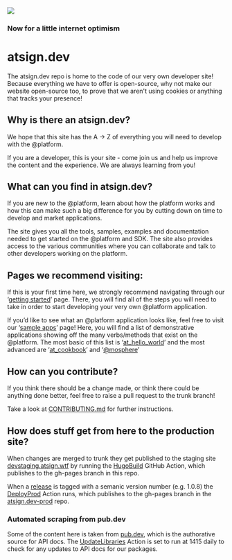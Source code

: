<img src="https://atsign.dev/assets/img/@dev.png?sanitize=true">

### Now for a little internet optimism

# atsign.dev

The atsign.dev repo is home to the code of our very own developer site! Because everything we have to offer is open-source, why not make our website open-source too, to prove that we aren't using cookies or anything that tracks your presence! 

## Why is there an atsign.dev?

We hope that this site has the A -> Z of everything you will need to develop with the @platform.

If you are a developer, this is your site -  come join us and help us improve the content and the experience. We are always learning from you!

## What can you find in atsign.dev?

If you are new to the @platform, learn about how the platform works and how this can make such a big difference for you by cutting down on time to develop and market applications.

The site gives you all the tools, samples, examples and documentation needed to get started on the @platform and SDK. The site also provides access to the various communities where you can collaborate and talk to other developers working on the platform.

##  Pages we recommend visiting:

If this is your first time here, we strongly recommend navigating through our ‘[getting started](https://atsign.dev/docs/get-started/)’ page. There, you will find all of the steps you will need to take in order to start developing your very own @platform application. 

If you’d like to see what an @platform application looks like, feel free to visit our ‘[sample apps](https://atsign.dev/samples.html)’ page! Here, you will find a list of demonstrative applications showing off the many verbs/methods that exist on the @platform. The most basic of this list is ‘[at_hello_world](https://github.com/atsign-foundation/at_demos/tree/master/at_hello_world)’ and the most advanced are ‘[at_cookbook](https://github.com/atsign-foundation/at_demos/tree/master/at_cookbook)’ and ‘[@mosphere](https://github.com/atsign-foundation/atmosphere)’

## How can you contribute?

If you think there should be a change made, or think there could be anything
done better, feel free to raise a pull request to the trunk branch!

Take a look at [CONTRIBUTING.md](CONTRIBUTING.md) for further instructions.

## How does stuff get from here to the production site?

When changes are merged to trunk they get published to the staging site [devstaging.atsign.wtf](https://devstaging.atsign.wtf/) by running the [HugoBuild](https://github.com/atsign-foundation/atsign.dev/blob/trunk/.github/workflows/HugoBuild.yml) GitHub Action, which publishes to the gh-pages branch in this repo.

When a [release](https://github.com/atsign-foundation/atsign.dev/releases) is tagged with a semanic version number (e.g. 1.0.8) the [DeployProd](https://github.com/atsign-foundation/atsign.dev/blob/trunk/.github/workflows/DeployProd.yml) Action runs, which publishes to the gh-pages branch in the [atsign.dev-prod](https://github.com/atsign-foundation/atsign.dev-prod) repo.

### Automated scraping from pub.dev

Some of the content here is taken from [pub.dev](https://pub.dev/publishers/atsign.org/packages), which is the authorative source for API docs. The [UpdateLibraries](https://github.com/atsign-foundation/atsign.dev/blob/trunk/.github/workflows/UpdateLibraries.yml) Action is set to run at 1415 daily to check for any updates to API docs for our packages.